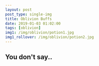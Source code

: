 ```yaml
---
layout: post
post_type: single-img
title: Oblivion Buffs
date: 2019-01-03 01:02:00
tags: [oblivion]
img1: /img/oblivion/potion1.jpg
img1_rollover: /img/oblivion/potion2.jpg
---
```

## You don't say..

